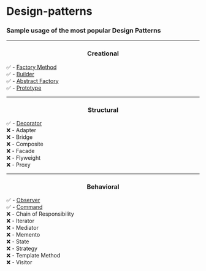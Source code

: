 
# Design-patterns

### Sample usage of the most popular Design Patterns
<hr>

### <p align="center"> Creational </p>
✅ -  [Factory Method](https://github.com/vicardo11/design-patterns/tree/master/FactoryMethod)\
✅ -  [Builder](https://github.com/vicardo11/design-patterns/tree/master/Builder)\
✅ -  [Abstract Factory](https://github.com/vicardo11/design-patterns/tree/master/AbstractFactory)\
✅ -  [Prototype](https://github.com/vicardo11/design-patterns/tree/master/Prototype)
<hr>

### <p align="center"> Structural</p>
✅ - [Decorator](https://github.com/vicardo11/design-patterns/tree/master/Decorator)\
❌ - Adapter\
❌ - Bridge\
❌ - Composite\
❌ - Facade\
❌ - Flyweight\
❌ - Proxy
<hr>


### <p align="center"> Behavioral</p>
✅ - [Observer](https://github.com/vicardo11/design-patterns/tree/master/Observer)\
✅ - [Command](https://github.com/vicardo11/design-patterns/tree/master/Command)\
❌ - Chain of Responsibility\
❌ - Iterator\
❌ - Mediator\
❌ - Memento\
❌ - State\
❌ - Strategy\
❌ - Template Method\
❌ - Visitor


